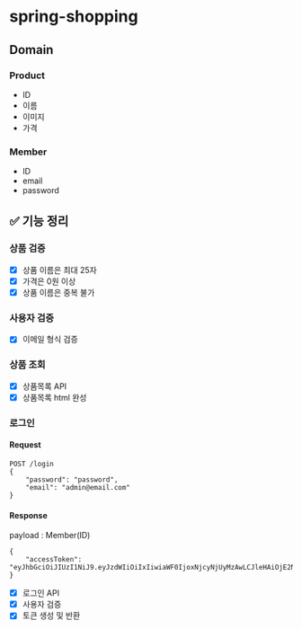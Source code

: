 # spring-shopping

## Domain

### Product
- ID
- 이름
- 이미지
- 가격

### Member
- ID
- email
- password

## ✅ 기능 정리

### 상품 검증
- [x] 상품 이름은 최대 25자
- [x] 가격은 0원 이상
- [x] 상품 이름은 중복 불가

### 사용자 검증
- [x] 이메일 형식 검증

### 상품 조회

- [x] 상품목록 API
- [x] 상품목록 html 완성

### 로그인
#### Request
```
POST /login
{
    "password": "password",
    "email": "admin@email.com"
}
```
#### Response
payload : Member(ID)
```
{
    "accessToken": "eyJhbGciOiJIUzI1NiJ9.eyJzdWIiOiIxIiwiaWF0IjoxNjcyNjUyMzAwLCJleHAiOjE2NzI2NTU5MDAsInJvbGVzIjpbIlJPTEVfQURNSU4iLCJST0xFX0FETUlOIl19.uaUXk5GkqB6QE_qlZisk3RZ3fL74zDADqbJl6LoLkSc"
}
```
- [x] 로그인 API
- [x] 사용자 검증
- [x] 토큰 생성 및 반환
